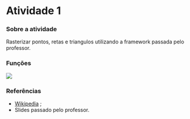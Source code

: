 # Atividade 1

### Sobre a atividade
  Rasterizar pontos, retas e triangulos utilizando a framework passada pelo professor.

### Funções

![](imagens/putpixel.png)
  
  
  ### Referências
  
* [Wikipedia](https://en.wikipedia.org/wiki/Bresenham%27s_line_algorithm#:~:text=Bresenham%27s%20line%20algorithm%20is%20a,straight%20line%20between%20two%20points)   ;
* Slides passado pelo professor.
